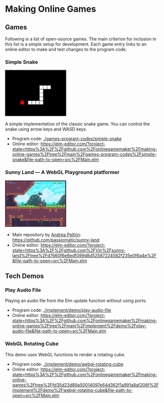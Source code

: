 # Making Online Games

## Games

Following is a list of open-source games. The main criterion for inclusion in this list is a simple setup for development. Each game entry links to an online editor to make and test changes to the program code.

### Simple Snake

<a href="./games-program-codes/simple-snake">
<img src="./guide/image/2021-01-04-simple-snake-screenshot.png" alt="Simple Snake Game Screenshot" width="200" />
</a>

A simple implementation of the classic snake game. You can control the snake using arrow keys and WASD keys.

+ Program code: [./games-program-codes/simple-snake](./games-program-codes/simple-snake)
+ Online editor: https://elm-editor.com/?project-state=https%3A%2F%2Fgithub.com%2Fonlinegamemaker%2Fmaking-online-games%2Ftree%2Fmain%2Fgames-program-codes%2Fsimple-snake&file-path-to-open=src%2FMain.elm

### Sunny Land — A WebGL Playground platformer

<a href="https://elm-editor.com/?project-state=https%3A%2F%2Fgithub.com%2FViir%2Fsunny-land%2Ftree%2Fd7660f6e6edf099d8d52587224582f235e0f6a4e%2F&file-path-to-open=src%2FMain.elm">
<img src="./guide/image/sunny-land-game.png" alt="Sunny Land Game Screenshot" width="200" />
</a>

+ Main repository by [Andrea Peltrin](https://github.com/passiomatic): https://github.com/passiomatic/sunny-land
+ Online editor: https://elm-editor.com/?project-state=https%3A%2F%2Fgithub.com%2FViir%2Fsunny-land%2Ftree%2Fd7660f6e6edf099d8d52587224582f235e0f6a4e%2F&file-path-to-open=src%2FMain.elm

## Tech Demos

### Play Audio File

Playing an audio file from the Elm update function without using ports:

+ Program code: [./implement/demo/play-audio-file](./implement/demo/play-audio-file)
+ Online editor: https://elm-editor.com/?project-state=https%3A%2F%2Fgithub.com%2Fonlinegamemaker%2Fmaking-online-games%2Ftree%2Fmain%2Fimplement%2Fdemo%2Fplay-audio-file&file-path-to-open=src%2FMain.elm

### WebGL Rotating Cube

This demo uses WebGL functions to render a rotating cube.

+ Program code: [./implement/demo/webgl-rotating-cube](./implement/demo/webgl-rotating-cube)
+ Online editor: https://elm-editor.com/?project-state=https%3A%2F%2Fgithub.com%2Fonlinegamemaker%2Fmaking-online-games%2Ftree%2Ffd35d23d89a50014097e64d362f1a991a8af206f%2Fimplement%2Fdemo%2Fwebgl-rotating-cube&file-path-to-open=src%2FMain.elm
